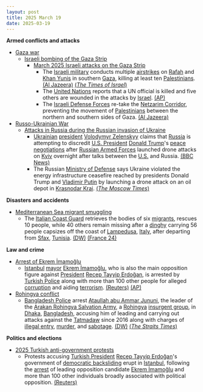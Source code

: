 ```yaml
---
layout: post
title: 2025 March 19
date: 2025-03-19
---
```



**Armed conflicts and attacks**

* [Gaza war](https://en.wikipedia.org/wiki/Gaza_war "Gaza war")
  + [Israeli bombing of the Gaza Strip](https://en.wikipedia.org/wiki/Israeli_bombing_of_the_Gaza_Strip "Israeli bombing of the Gaza Strip")
    - [March 2025 Israeli attacks on the Gaza Strip](https://en.wikipedia.org/wiki/March_2025_Israeli_attacks_on_the_Gaza_Strip "March 2025 Israeli attacks on the Gaza Strip")
      * The [Israeli military](https://en.wikipedia.org/wiki/Israel_Defense_Forces "Israel Defense Forces") conducts multiple [airstrikes](https://en.wikipedia.org/wiki/Airstrike "Airstrike") on [Rafah](https://en.wikipedia.org/wiki/Rafah "Rafah") and [Khan Yunis](https://en.wikipedia.org/wiki/Khan_Yunis "Khan Yunis") in southern [Gaza](https://en.wikipedia.org/wiki/Gaza_Strip "Gaza Strip"), killing at least ten [Palestinians](https://en.wikipedia.org/wiki/Palestinians "Palestinians"). [(Al Jazeera)](https://www.aljazeera.com/news/liveblog/2025/3/19/live-outrage-as-israeli-attacks-break-gaza-ceasefire-killing-hundreds) [(*The Times of Israel*)](https://www.timesofisrael.com/liveblog-march-19-2025/)
      * The [United Nations](https://en.wikipedia.org/wiki/United_Nations "United Nations") reports that a UN official is killed and five others are wounded in the attacks by [Israel](https://en.wikipedia.org/wiki/Israel "Israel"). [(AP)](https://apnews.com/article/israel-palestinians-hamas-war-news-ceasefire-hostages-03-19-2025-88abc5eb7cd137adb01bbd8a86ca6503)
      * The [Israeli Defense Forces](https://en.wikipedia.org/wiki/Israel_Defense_Forces "Israel Defense Forces") re-take the [Netzarim Corridor](https://en.wikipedia.org/wiki/Netzarim_Corridor "Netzarim Corridor"), preventing the movement of [Palestinians](https://en.wikipedia.org/wiki/Palestinians "Palestinians") between the northern and southern sides of Gaza. [(Al Jazeera)](https://www.aljazeera.com/news/liveblog/2025/3/19/live-outrage-as-israeli-attacks-break-gaza-ceasefire-killing-hundreds)
* [Russo-Ukrainian War](https://en.wikipedia.org/wiki/Russo-Ukrainian_War "Russo-Ukrainian War")
  + [Attacks in Russia during the Russian invasion of Ukraine](https://en.wikipedia.org/wiki/Attacks_in_Russia_during_the_Russian_invasion_of_Ukraine "Attacks in Russia during the Russian invasion of Ukraine")
    - [Ukrainian](https://en.wikipedia.org/wiki/Ukraine "Ukraine") [president](https://en.wikipedia.org/wiki/President_of_Ukraine "President of Ukraine") [Volodymyr Zelenskyy](https://en.wikipedia.org/wiki/Volodymyr_Zelenskyy "Volodymyr Zelenskyy") claims that [Russia](https://en.wikipedia.org/wiki/Russia "Russia") is attempting to discredit [U.S. President](https://en.wikipedia.org/wiki/President_of_the_United_States "President of the United States") [Donald Trump](https://en.wikipedia.org/wiki/Donald_Trump "Donald Trump")'s [peace negotiations](https://en.wikipedia.org/wiki/Peace_negotiations_in_the_Russian_invasion_of_Ukraine "Peace negotiations in the Russian invasion of Ukraine") after [Russian Armed Forces](https://en.wikipedia.org/wiki/Russian_Armed_Forces "Russian Armed Forces") launched drone attacks on [Kyiv](https://en.wikipedia.org/wiki/Kyiv "Kyiv") overnight after talks between the [U.S.](https://en.wikipedia.org/wiki/U.S. "U.S.") and Russia. [(BBC News)](https://www.bbc.com/news/articles/cvgezypn3nzo)
    - The Russian [Ministry of Defense](https://en.wikipedia.org/wiki/Ministry_of_Defense_%28Russia%29 "Ministry of Defense (Russia)") says Ukraine violated the energy infrastructure ceasefire reached by presidents Donald Trump and [Vladimir Putin](https://en.wikipedia.org/wiki/Vladimir_Putin "Vladimir Putin") by launching a drone attack on an oil depot in [Krasnodar Krai](https://en.wikipedia.org/wiki/Krasnodar_Krai "Krasnodar Krai"). [(*The Moscow Times*)](https://www.themoscowtimes.com/2025/03/19/russian-military-accuses-ukraine-of-undermining-energy-truce-with-oil-depot-strike-a88413)

**Disasters and accidents**

* [Mediterranean Sea migrant smuggling](https://en.wikipedia.org/wiki/Mediterranean_Sea_migrant_smuggling "Mediterranean Sea migrant smuggling")
  + The [Italian Coast Guard](https://en.wikipedia.org/wiki/Corps_of_the_Port_Captaincies_%E2%80%93_Coast_Guard "Corps of the Port Captaincies – Coast Guard") retrieves the bodies of six [migrants](https://en.wikipedia.org/wiki/Human_migration "Human migration"), rescues 10 people, while 40 others remain missing after a [dinghy](https://en.wikipedia.org/wiki/Dinghy "Dinghy") carrying 56 people capsizes off the coast of [Lampedusa](https://en.wikipedia.org/wiki/Lampedusa "Lampedusa"), [Italy](https://en.wikipedia.org/wiki/Italy "Italy"), after departing from [Sfax](https://en.wikipedia.org/wiki/Sfax "Sfax"), [Tunisia](https://en.wikipedia.org/wiki/Tunisia "Tunisia"). [(DW)](https://www.dw.com/en/italian-coast-guard-finds-6-bodies-40-missing-in-mediterranean/a-71970922) [(France 24)](https://www.france24.com/en/live-news/20250319-italy-says-six-dead-40-missing-after-migrant-shipwreck)

**Law and crime**

* [Arrest of Ekrem İmamoğlu](https://en.wikipedia.org/wiki/Arrest_of_Ekrem_%C4%B0mamo%C4%9Flu "Arrest of Ekrem İmamoğlu")
  + [Istanbul](https://en.wikipedia.org/wiki/Istanbul "Istanbul") [mayor](https://en.wikipedia.org/wiki/List_of_mayors_of_Istanbul "List of mayors of Istanbul") [Ekrem İmamoğlu](https://en.wikipedia.org/wiki/Ekrem_%C4%B0mamo%C4%9Flu "Ekrem İmamoğlu"), who is also the main opposition figure against [President](https://en.wikipedia.org/wiki/President_of_Turkey "President of Turkey") [Recep Tayyip Erdoğan](https://en.wikipedia.org/wiki/Recep_Tayyip_Erdo%C4%9Fan "Recep Tayyip Erdoğan"), is arrested by [Turkish Police](https://en.wikipedia.org/wiki/Turkish_Police "Turkish Police") along with more than 100 other people for alleged [corruption](https://en.wikipedia.org/wiki/Corruption "Corruption") and aiding [terrorism](https://en.wikipedia.org/wiki/Terrorism "Terrorism"). [(Reuters)](https://www.reuters.com/world/middle-east/turkish-authorities-order-detention-istanbul-mayor-some-100-others-2025-03-19/) [(AP)](https://apnews.com/article/turkey-istanbul-mayor-police-search-ead3dd38aa547ecd13bc336e7d6c4d58?utm_source=copy&utm_medium=share)
* [Rohingya conflict](https://en.wikipedia.org/wiki/Rohingya_conflict "Rohingya conflict")
  + [Bangladesh Police](https://en.wikipedia.org/wiki/Bangladesh_Police "Bangladesh Police") arrest [Ataullah abu Ammar Jununi](https://en.wikipedia.org/wiki/Ataullah_abu_Ammar_Jununi "Ataullah abu Ammar Jununi"), the leader of the [Arakan Rohingya Salvation Army](https://en.wikipedia.org/wiki/Arakan_Rohingya_Salvation_Army "Arakan Rohingya Salvation Army"), a [Rohingya](https://en.wikipedia.org/wiki/Rohingya_people "Rohingya people") [insurgent group](https://en.wikipedia.org/wiki/Insurgency "Insurgency"), in [Dhaka](https://en.wikipedia.org/wiki/Dhaka "Dhaka"), [Bangladesh](https://en.wikipedia.org/wiki/Bangladesh "Bangladesh"), accusing him of leading and carrying out attacks against the [Tatmadaw](https://en.wikipedia.org/wiki/Tatmadaw "Tatmadaw") since 2016 along with charges of [illegal entry](https://en.wikipedia.org/wiki/Illegal_entry "Illegal entry"), [murder](https://en.wikipedia.org/wiki/Murder "Murder"), and [sabotage](https://en.wikipedia.org/wiki/Sabotage "Sabotage"). [(DW)](https://www.dw.com/en/bangladesh-arrests-leader-of-rohingya-insurgent-group/a-71967724) [(*The Straits Times*)](https://www.straitstimes.com/asia/south-asia/bangladesh-arrests-leader-of-rohingya-insurgent-group-on-criminal-charges)

**Politics and elections**

* [2025 Turkish anti-government protests](https://en.wikipedia.org/wiki/2025_Turkish_anti-government_protests "2025 Turkish anti-government protests")
  + Protests accusing [Turkish President](https://en.wikipedia.org/wiki/President_of_Turkey "President of Turkey") [Recep Tayyip Erdoğan](https://en.wikipedia.org/wiki/Recep_Tayyip_Erdo%C4%9Fan "Recep Tayyip Erdoğan")'s government of [democratic backsliding](https://en.wikipedia.org/wiki/Democratic_backsliding "Democratic backsliding") erupt in [Istanbul](https://en.wikipedia.org/wiki/Istanbul "Istanbul"), following the [arrest](https://en.wikipedia.org/wiki/Arrest_of_Ekrem_%C4%B0mamo%C4%9Flu "Arrest of Ekrem İmamoğlu") of leading opposition candidate [Ekrem İmamoğlu](https://en.wikipedia.org/wiki/Ekrem_%C4%B0mamo%C4%9Flu "Ekrem İmamoğlu") and more than 100 other individuals broadly associated with political opposition. [(Reuters)](https://www.reuters.com/world/middle-east/protesters-say-istanbul-mayor-detention-is-blow-democracy-2025-03-19/)
